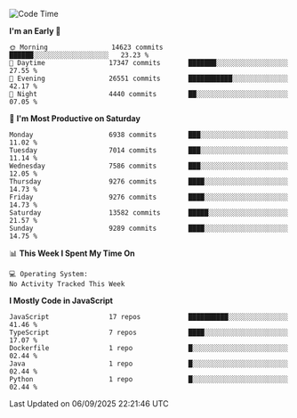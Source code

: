 <!--START_SECTION:waka-->
![Code Time](http://img.shields.io/badge/Code%20Time-3%2C498%20hrs%2059%20mins-blue)

**I'm an Early 🐤** 

```text
🌞 Morning                14623 commits       ██████░░░░░░░░░░░░░░░░░░░   23.23 % 
🌆 Daytime                17347 commits       ███████░░░░░░░░░░░░░░░░░░   27.55 % 
🌃 Evening                26551 commits       ███████████░░░░░░░░░░░░░░   42.17 % 
🌙 Night                  4440 commits        ██░░░░░░░░░░░░░░░░░░░░░░░   07.05 % 
```
📅 **I'm Most Productive on Saturday** 

```text
Monday                   6938 commits        ███░░░░░░░░░░░░░░░░░░░░░░   11.02 % 
Tuesday                  7014 commits        ███░░░░░░░░░░░░░░░░░░░░░░   11.14 % 
Wednesday                7586 commits        ███░░░░░░░░░░░░░░░░░░░░░░   12.05 % 
Thursday                 9276 commits        ████░░░░░░░░░░░░░░░░░░░░░   14.73 % 
Friday                   9276 commits        ████░░░░░░░░░░░░░░░░░░░░░   14.73 % 
Saturday                 13582 commits       █████░░░░░░░░░░░░░░░░░░░░   21.57 % 
Sunday                   9289 commits        ████░░░░░░░░░░░░░░░░░░░░░   14.75 % 
```


📊 **This Week I Spent My Time On** 

```text
💻 Operating System: 
No Activity Tracked This Week
```

**I Mostly Code in JavaScript** 

```text
JavaScript               17 repos            ██████████░░░░░░░░░░░░░░░   41.46 % 
TypeScript               7 repos             ████░░░░░░░░░░░░░░░░░░░░░   17.07 % 
Dockerfile               1 repo              █░░░░░░░░░░░░░░░░░░░░░░░░   02.44 % 
Java                     1 repo              █░░░░░░░░░░░░░░░░░░░░░░░░   02.44 % 
Python                   1 repo              █░░░░░░░░░░░░░░░░░░░░░░░░   02.44 % 
```




 Last Updated on 06/09/2025 22:21:46 UTC
<!--END_SECTION:waka-->

<!--
**likaiqiang/likaiqiang** is a ✨ _special_ ✨ repository because its `README.md` (this file) appears on your GitHub profile.

Here are some ideas to get you started:

- 🔭 I’m currently working on ...
- 🌱 I’m currently learning ...
- 👯 I’m looking to collaborate on ...
- 🤔 I’m looking for help with ...
- 💬 Ask me about ...
- 📫 How to reach me: ...
- 😄 Pronouns: ...
- ⚡ Fun fact: ...
-->
